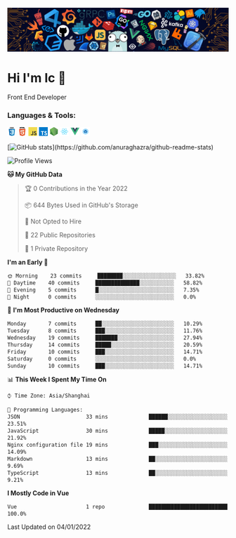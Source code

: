 ![](https://github.com/KieSun/KieSun/blob/master/header_.png)

# Hi I'm lc 👋
Front End Developer

### Languages & Tools:

<code><img height="20" src="https://raw.githubusercontent.com/github/explore/80688e429a7d4ef2fca1e82350fe8e3517d3494d/topics/css/css.png"></code>
<code><img height="20" src="https://raw.githubusercontent.com/github/explore/80688e429a7d4ef2fca1e82350fe8e3517d3494d/topics/html/html.png"></code>
<code><img height="20" src="https://raw.githubusercontent.com/github/explore/80688e429a7d4ef2fca1e82350fe8e3517d3494d/topics/javascript/javascript.png"></code>
<code><img height="20" src="https://raw.githubusercontent.com/github/explore/80688e429a7d4ef2fca1e82350fe8e3517d3494d/topics/typescript/typescript.png"></code>
<code><img height="20" src="https://raw.githubusercontent.com/github/explore/80688e429a7d4ef2fca1e82350fe8e3517d3494d/topics/nodejs/nodejs.png"></code>
<code><img height="20" src="https://raw.githubusercontent.com/github/explore/80688e429a7d4ef2fca1e82350fe8e3517d3494d/topics/react/react.png"></code>
<code><img height="20" src="https://raw.githubusercontent.com/github/explore/80688e429a7d4ef2fca1e82350fe8e3517d3494d/topics/vue/vue.png"></code>
<code><img height="20" src="https://raw.githubusercontent.com/github/explore/80688e429a7d4ef2fca1e82350fe8e3517d3494d/topics/webpack/webpack.png"></code>

[![GitHub stats](https://github-readme-stats.vercel.app/api?username=rudy-lc&show_icons=true&bg_color=320,323031,84a59d&icon_color=b0c4b1&title_color=eec170&text_color=a2a392&include_all_commits=true")](https://github.com/anuraghazra/github-readme-stats)

<!--START_SECTION:waka-->
![Profile Views](http://img.shields.io/badge/Profile%20Views-155-blue)

**🐱 My GitHub Data** 

> 🏆 0 Contributions in the Year 2022
 > 
> 📦 644 Bytes Used in GitHub's Storage 
 > 
> 🚫 Not Opted to Hire
 > 
> 📜 22 Public Repositories 
 > 
> 🔑 1 Private Repository 
 > 
**I'm an Early 🐤** 

```text
🌞 Morning    23 commits     ████████░░░░░░░░░░░░░░░░░   33.82% 
🌆 Daytime    40 commits     ██████████████░░░░░░░░░░░   58.82% 
🌃 Evening    5 commits      █░░░░░░░░░░░░░░░░░░░░░░░░   7.35% 
🌙 Night      0 commits      ░░░░░░░░░░░░░░░░░░░░░░░░░   0.0%

```
📅 **I'm Most Productive on Wednesday** 

```text
Monday       7 commits      ██░░░░░░░░░░░░░░░░░░░░░░░   10.29% 
Tuesday      8 commits      ███░░░░░░░░░░░░░░░░░░░░░░   11.76% 
Wednesday    19 commits     ███████░░░░░░░░░░░░░░░░░░   27.94% 
Thursday     14 commits     █████░░░░░░░░░░░░░░░░░░░░   20.59% 
Friday       10 commits     ███░░░░░░░░░░░░░░░░░░░░░░   14.71% 
Saturday     0 commits      ░░░░░░░░░░░░░░░░░░░░░░░░░   0.0% 
Sunday       10 commits     ███░░░░░░░░░░░░░░░░░░░░░░   14.71%

```


📊 **This Week I Spent My Time On** 

```text
⌚︎ Time Zone: Asia/Shanghai

💬 Programming Languages: 
JSON                     33 mins             ██████░░░░░░░░░░░░░░░░░░░   23.51% 
JavaScript               30 mins             █████░░░░░░░░░░░░░░░░░░░░   21.92% 
Nginx configuration file 19 mins             ███░░░░░░░░░░░░░░░░░░░░░░   14.09% 
Markdown                 13 mins             ██░░░░░░░░░░░░░░░░░░░░░░░   9.69% 
TypeScript               13 mins             ██░░░░░░░░░░░░░░░░░░░░░░░   9.21%

```

**I Mostly Code in Vue** 

```text
Vue                      1 repo              █████████████████████████   100.0%

```



 Last Updated on 04/01/2022
<!--END_SECTION:waka-->
